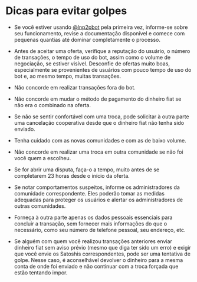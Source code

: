 # Dicas para evitar golpes

- Se você estiver usando [@lnp2pbot](https://t.me/lnp2pBot) pela primeira vez, informe-se sobre seu funcionamento, revise a documentação disponível e comece com pequenas quantias até dominar completamente o processo.

- Antes de aceitar uma oferta, verifique a reputação do usuário, o número de transações, o tempo de uso do bot, assim como o volume de negociação, se estiver visível. Desconfie de ofertas muito boas, especialmente se provenientes de usuários com pouco tempo de uso do bot e, ao mesmo tempo, muitas transações.

- Não concorde em realizar transações fora do bot.

- Não concorde em mudar o método de pagamento do dinheiro fiat se não era o combinado na oferta.

- Se não se sentir confortável com uma troca, pode solicitar à outra parte uma cancelação cooperativa desde que o dinheiro fiat não tenha sido enviado.

- Tenha cuidado com as novas comunidades e com as de baixo volume.

- Não concorde em realizar uma troca em outra comunidade se não foi você quem a escolheu.

- Se for abrir uma disputa, faça-o a tempo, muito antes de se completarem 23 horas desde o início da oferta.

- Se notar comportamentos suspeitos, informe os administradores da comunidade correspondente. Eles poderão tomar as medidas adequadas para proteger os usuários e alertar os administradores de outras comunidades.

- Forneça à outra parte apenas os dados pessoais essenciais para concluir a transação, sem fornecer mais informações do que o necessário, como seu número de telefone pessoal, seu endereço, etc.

- Se alguém com quem você realizou transações anteriores enviar dinheiro fiat sem aviso prévio (mesmo que diga ter sido um erro) e exigir que você envie os Satoshis correspondentes, pode ser uma tentativa de golpe. Nesse caso, é aconselhável devolver o dinheiro para a mesma conta de onde foi enviado e não continuar com a troca forçada que estão tentando impor.
